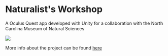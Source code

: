 # Naturalist's Workshop

A Oculus Quest app developed with Unity for a collaboration with the North Carolina Museum of Natural Sciences

<p align="left">
          <img src="https://github.com/vrplantsncsu/Herbarium-App--Quest--/blob/master/Naturalist's-Workshop-Footage.gif"></img>
</p>             
More info about the project can be found <a href="https://vrplants.cals.ncsu.edu/naturalists-workshop/">here</a>
